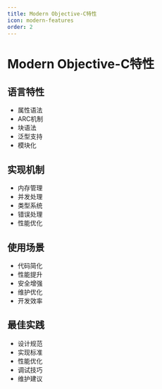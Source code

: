 ```yaml
---
title: Modern Objective-C特性
icon: modern-features
order: 2
---
```


# Modern Objective-C特性

## 语言特性
- 属性语法
- ARC机制
- 块语法
- 泛型支持
- 模块化

## 实现机制
- 内存管理
- 并发处理
- 类型系统
- 错误处理
- 性能优化

## 使用场景
- 代码简化
- 性能提升
- 安全增强
- 维护优化
- 开发效率

## 最佳实践
- 设计规范
- 实现标准
- 性能优化
- 调试技巧
- 维护建议
